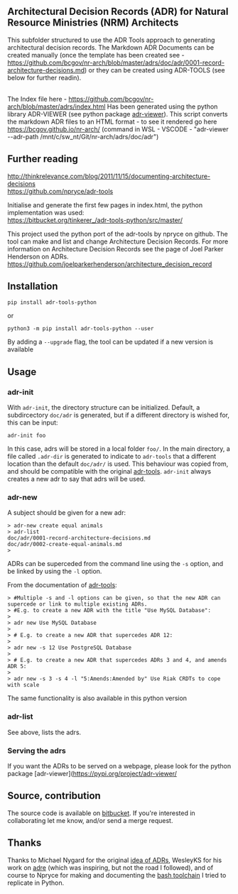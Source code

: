 ## Architectural Decision Records (ADR) for Natural Resource Ministries (NRM) Architects

This subfolder structured to use the ADR Tools approach to generating architectural decision records. 
The Markdown ADR Documents can be created manually (once the template has been created see - https://github.com/bcgov/nr-arch/blob/master/adrs/doc/adr/0001-record-architecture-decisions.md) or they can be created using ADR-TOOLS (see below for further readin).<br><br>

The Index file here - https://github.com/bcgov/nr-arch/blob/master/adrs/index.html
Has been generated using the python library ADR-VIEWER (see python package [adr-viewer](https://pypi.org/project/adr-viewer/)). This script converts the markdown ADR files to an HTML format - to see it rendered go here https://bcgov.github.io/nr-arch/ (command in WSL - VSCODE - "adr-viewer --adr-path /mnt/c/sw_nt/Git/nr-arch/adrs/doc/adr")

## Further reading
<http://thinkrelevance.com/blog/2011/11/15/documenting-architecture-decisions><br>
https://github.com/npryce/adr-tools 

Initialise and generate the first few pages in index.html, the python implementation was used:<br>
<https://bitbucket.org/tinkerer_/adr-tools-python/src/master/>

This project used the python port of the adr-tools by npryce on github. The tool can make and list and change Architecture Decision Records. For more information on Architecture Decision Records see the page of Joel Parker Henderson on ADRs. <https://github.com/joelparkerhenderson/architecture_decision_record>

## Installation

```
pip install adr-tools-python
```
or
```
python3 -m pip install adr-tools-python --user
```
By adding a `--upgrade` flag, the tool can be updated if a new version is available

## Usage

### adr-init

With `adr-init`, the directory structure can be initialized. Default, a subdircectory `doc/adr` is generated, but if a different directory is wished for, this can be input:

```
adr-init foo
```

In this case, adrs will be stored in a local folder `foo/`. In the main directory, a file called `.adr-dir` is generated to indicate to `adr-tools` that a different location than the default `doc/adr/` is used. This behaviour was copied from, and should be compatible with the original [adr-tools][]. `adr-init` always creates a new adr to say that adrs will be used. 

### adr-new

A subject should be given for a new adr:

```
> adr-new create equal animals
> adr-list
doc/adr/0001-record-architecture-decisions.md
doc/adr/0002-create-equal-animals.md
> 
```
ADRs can be superceded from the command line using the `-s` option, and be linked by using the `-l` option. 

From the documentation of [adr-tools][]:
```
> #Multiple -s and -l options can be given, so that the new ADR can supercede or link to multiple existing ADRs.
> #E.g. to create a new ADR with the title "Use MySQL Database":
>
> adr new Use MySQL Database
>
> # E.g. to create a new ADR that supercedes ADR 12:
> 
> adr new -s 12 Use PostgreSQL Database
> 
> # E.g. to create a new ADR that supercedes ADRs 3 and 4, and amends ADR 5:
>
> adr new -s 3 -s 4 -l "5:Amends:Amended by" Use Riak CRDTs to cope with scale
```
The same functionality is also available in this python version

### adr-list

See above, lists the adrs.

### Serving the adrs

If you want the ADRs to be served on a webpage, please look for the python package [adr-viewer](https://pypi.org/project/adr-viewer/

## Source, contribution

The source code is available on [bitbucket](https://bitbucket.org/tinkerer_/adr-tools-python/). If you're interested in collaborating let me know, and/or send a merge request.

## Thanks

Thanks to Michael Nygard for the original [idea of ADRs](http://thinkrelevance.com/blog/2011/11/15/documenting-architecture-decisions), WesleyKS for his work on [adre](https://github.com/wesleyks/adre/tree/master/adre) (which was inspiring, but not the road I followed), and of course to Npryce for making and documenting the [bash toolchain][adr-tools] I tried to replicate in Python.

[adr-tools]: https://github.com/npryce/adr-tools